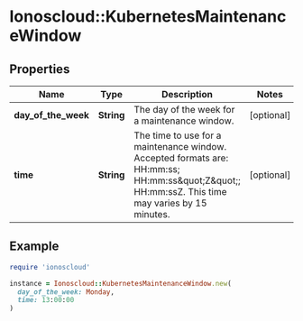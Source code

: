 # Ionoscloud::KubernetesMaintenanceWindow

## Properties

| Name | Type | Description | Notes |
| ---- | ---- | ----------- | ----- |
| **day_of_the_week** | **String** | The day of the week for a maintenance window. | [optional] |
| **time** | **String** | The time to use for a maintenance window. Accepted formats are: HH:mm:ss; HH:mm:ss\&quot;Z\&quot;; HH:mm:ssZ. This time may varies by 15 minutes. | [optional] |

## Example

```ruby
require 'ionoscloud'

instance = Ionoscloud::KubernetesMaintenanceWindow.new(
  day_of_the_week: Monday,
  time: 13:00:00
)
```

